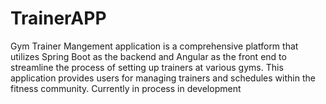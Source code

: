 # TrainerAPP
Gym Trainer Mangement application is a comprehensive platform that utilizes Spring Boot as the backend and Angular as the front end to streamline the process of setting up trainers at various gyms. This application provides users for managing trainers and schedules within the fitness community. Currently in process in development
